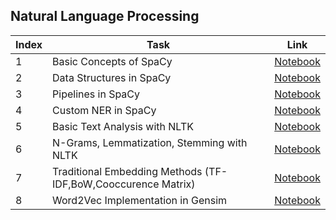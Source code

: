 ## Natural Language Processing

Index | Task | Link
----- | ------ | ------
1 | Basic Concepts of SpaCy | [Notebook](https://github.com/kushalvala/Natural-Language-Processing/blob/master/SpaCy/notebook/001_concepts.ipynb)
2 | Data Structures in SpaCy | [Notebook](https://github.com/kushalvala/Natural-Language-Processing/blob/master/SpaCy/notebook/002_datastructures.ipynb)
3 | Pipelines in SpaCy | [Notebook](https://github.com/kushalvala/Natural-Language-Processing/blob/master/SpaCy/notebook/003_pipelines.ipynb)
4 | Custom NER in SpaCy | [Notebook](https://github.com/kushalvala/Natural-Language-Processing/blob/master/SpaCy/notebook/004_training_ner.ipynb)
5 | Basic Text Analysis with NLTK | [Notebook](https://github.com/kushalvala/Natural-Language-Processing/blob/master/NLTK/Text_Analysis_with_NLTK_1.ipynb)
6 | N-Grams, Lemmatization, Stemming with NLTK | [Notebook](https://github.com/kushalvala/Natural-Language-Processing/blob/master/NLTK/NLTK_N_Gram,_Stemming,_Lemmatization.ipynb)
7 | Traditional Embedding Methods (TF-IDF,BoW,Cooccurence Matrix) | [Notebook](https://github.com/kushalvala/Natural-Language-Processing/blob/master/Word_Embedding_1.ipynb)
8 | Word2Vec Implementation in Gensim | [Notebook](https://github.com/kushalvala/Natural-Language-Processing/blob/master/Word_Embedding_2.ipynb)
